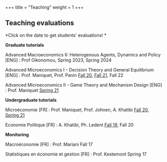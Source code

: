 +++
title = "Teaching"
weight = 1
+++

## Teaching evaluations 

*Click on the date to get students' evaluations! *

**Graduate tutorials**

Advanced Macroeconomics II: Heterogenous Agents, Dynamics and Policy [ENG] : Prof Oikonomou, Spring 2023, Spring 2024

Advanced Microeconomics I - Decision Theory and General Equilibrium [ENG] : Prof. Maniquet, Prof. Panin
[Fall 20](https://antoine-germain.github.io/2020-2021-Q1-LECON2111_A._Germain_-_Advanced_Microeconomics_I___Decision_and_Game_Theory_-_TP_-_Web.pdf), [Fall 21](https://antoine-germain.github.io/2021-2022-Q1-LECON2111_Advanced_Microeconomics_I__Decision_and_Game_Theory_A.Germain__F.Maniquet.pdf), Fall 22

Advanced Microeconomics II - Game Theory and Mechanism Design [ENG] : Prof. Maniquet
[Spring 21](https://antoine-germain.github.io/2020-2021-Q2-LECON2112_A._Germain_-_Advanced_Microeconomics_II___Game_theory_and_Mechanism_Design_-_TP_-_Web.pdf)


**Undergraduate tutorials**

Microéconomie [FR] : Prof. Maniquet, Prof. Johnen, A. Khatibi
[Fall 20](https://antoine-germain.github.io/2020-2021-Q1-LECGE1222C_A._Germain_-_Microéconomie_-_TP_-_Web.pdf), [Spring 21](https://antoine-germain.github.io/2020-2021-Q2-LECGE1222B.pdf)

Economie Politique [FR] : A. Khatibi, Ph. Ledent
[Fall 19](https://antoine-germain.github.io/2019-2020-Q1-LCOPS1115B_A.Germain_-_Economie_politique_-_TP_-_Papier.pdf), Fall 20

**Monitoring**

Macroéconomie [FR] : Prof. Mariani
Fall 17

Statistiques en économie et gestion [FR] : Prof. Kestemont
Spring 17
